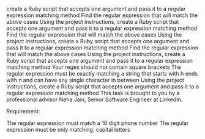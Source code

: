 create a Ruby script that accepts one argument and pass it to a regular expression matching method
Find the regular expression that will match the above cases
Using the project instructions, create a Ruby script that accepts one argument and pass it to a regular expression matching method
Find the regular expression that will match the above cases
Using the project instructions, create a Ruby script that accepts one argument and pass it to a regular expression matching method
Find the regular expression that will match the above cases
Using the project instructions, create a Ruby script that accepts one argument and pass it to a regular expression matching method
Your regex should not contain square brackets
The regular expression must be exactly matching a string that starts with h ends with n and can have any single character in between
Using the project instructions, create a Ruby script that accepts one argument and pass it to a regular expression matching method
This task is brought to you by a professional advisor Neha Jain, Senior Software Engineer at LinkedIn.

Requirement:

The regular expression must match a 10 digit phone number
The regular expression must be only matching: capital letters
